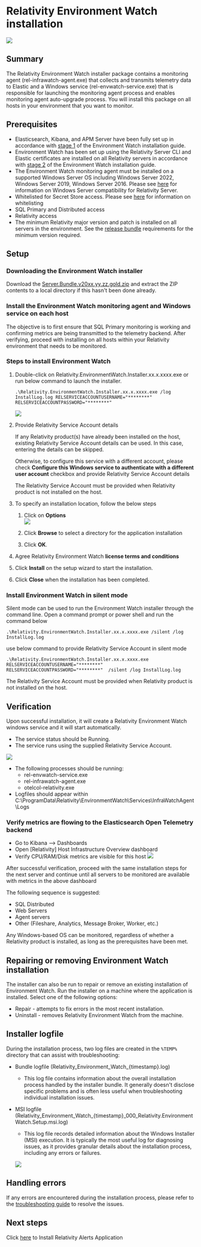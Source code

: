 # Relativity Environment Watch installation

![](../resources/Installer_current_step.png)

## Summary
The Relativity Environment Watch installer package contains a monitoring agent (rel-infrawatch-agent.exe) that collects and transmits telemetry data to Elastic and a Windows service (rel-envwatch-service.exe) that is responsible for launching the monitoring agent process and enables monitoring agent auto-upgrade process. You will install this package on all hosts in your environment that you want to monitor.

## Prerequisites

- Elasticsearch, Kibana, and APM Server have been fully set up in accordance with [stage 1](/docs/elasticsearch_setup.md) of the Environment Watch installation guide.
- Environment Watch has been set up using the Relativity Server CLI and Elastic certificates are installed on all Relativity servers in accordance with [stage 2](/docs/cli_environmentwatch_setup.md) of the Environment Watch installation guide.
- The Environment Watch monitoring agent must be installed on a supported Windows Server OS including Windows Server 2022, Windows Server 2019, Windows Server 2016. Please see [here](https://help.relativity.com/Server2024/Content/Installing_and_Upgrading/System_requirements/Compatibility_matrix.htm#Relativitysystemrequirementsmatrix) for information on Windows Server compatibility for Relativity Server.
- Whitelisted for Secret Store access. Please see [here](https://help.relativity.com/Server2024/Content/System_Guides/Secret_Store/Secret_Store.htm#Configuringclients) for information on whitelisting
- SQL Primary and Distributed access
- Relativity access
- The minimum Relativity major version and patch is installed on all servers in the environment. See the [release bundle](https://github.com/relativitydev/server-bundle-release/releases) requirements for the minimum version required.

## Setup

### Downloading the Environment Watch installer
Download the [Server.Bundle.v20xx.yy.zz.gold.zip](https://github.com/relativitydev/server-bundle-release/releases) and extract the ZIP contents to a local directory if this hasn't been done already.


### Install the Environment Watch monitoring agent and Windows service on each host
The objective is to first ensure that SQL Primary monitoring is working and confirming metrics are being transmitted to the telemetry backend. After verifying, proceed with installing on all hosts within your Relativity environment that needs to be monitored.

### Steps to install Environment Watch

1. Double-click on Relativity.EnvironmentWatch.Installer.xx.x.xxxx.exe or run below command to launch the installer.
    ```
    .\Relativity.EnvironmentWatch.Installer.xx.x.xxxx.exe /log InstallLog.log RELSERVICEACCOUNTUSERNAME="********" RELSERVICEACCOUNTPASSWORD="********"

    ```


    ![](../resources/Installer_welcome.png)

2. Provide Relativity Service Account details 
    
    If any Relativity product(s) have already been installed on the host, existing Relativity Service Account details can be used. In this case, entering the details can be skipped.

    Otherwise, to configure this service with a different account, please check **Configure this Windows service to authenticate with a different user account** checkbox and provide Relativity Service Account details

    <div class="note">The Relativity Service Account must be provided when Relativity product is not installed on the host.</div>


3. To specify an installation location, follow the below steps

    1. Click on **Options**
    <br/>![](../resources/Installer_diff_location.png)

    2. Click **Browse** to select a directory for the application installation

    3. Click **OK**.

4. Agree Relativity Environment Watch **license terms and conditions**

5. Click **Install** on the setup wizard to start the installation.

6. Click **Close** when the installation has been completed.


### Install Environment Watch in silent mode
Silent mode can be used to run the Environment Watch installer through the command line. Open a command prompt or power shell and run the command below


```
.\Relativity.EnvironmentWatch.Installer.xx.x.xxxx.exe /silent /log InstallLog.log

```

use below command to provide Relativity Service Account in silent mode  

```
.\Relativity.EnvironmentWatch.Installer.xx.x.xxxx.exe RELSERVICEACCOUNTUSERNAME="********" RELSERVICEACCOUNTPASSWORD="********"  /silent /log InstallLog.log

```

<div class="note">The Relativity Service Account must be provided when Relativity product is not installed on the host.</div>



## Verification
Upon successful installation, it will create a Relativity Environment Watch windows service and it will start automatically.

- The service status should be Running.
- The service runs using the supplied Relativity Service Account. 

![](../resources/Installer_service.png)

- The following processes should be running:
    - rel-envwatch-service.exe
    - rel-infrawatch-agent.exe
    - otelcol-relativity.exe
- Logfiles should appear within C:\ProgramData\Relativity\EnvironmentWatch\Services\InfraWatchAgent\Logs

### Verify metrics are flowing to the Elasticsearch Open Telemetry backend
- Go to Kibana --> Dashboards
- Open [Relativity] Host Infrastructure Overview dashboard
- Verify CPU/RAM/Disk metrics are visible for this host
![](../resources/Installer_hostmetric.png)


After successful verification, proceed with the same installation steps for the next server and continue until all servers to be monitored are available with metrics in the above dashboard

The following sequence is suggested:

- SQL Distributed
- Web Servers
- Agent servers
- Other (Fileshare, Analytics, Message Broker, Worker, etc.)

<div class="note">Any Windows-based OS can be monitored, regardless of whether a Relativity product is installed, as long as the prerequisites have been met.</div>

## Repairing or removing Environment Watch installation
The installer can also be run to repair or remove an existing installation of Environment Watch. Run the installer on a machine where the application is installed. Select one of the following options:
- Repair - attempts to fix errors in the most recent installation.
- Uninstall - removes Relativity Environment Watch from the machine.


## Installer logfile
During the installation process, two log files are created in the `%TEMP%` directory that can assist with troubleshooting:
- Bundle logfile (Relativity_Environment_Watch_{timestamp}.log)
    - This log file contains information about the overall installation process handled by the installer bundle. It generally doesn't disclose specific problems and is often less useful when troubleshooting individual installation issues.

- MSI logfile (Relativity_Environment_Watch_{timestamp}_000_Relativity.EnvironmentWatch.Setup.msi.log)
    - This log file records detailed information about the Windows Installer (MSI) execution. It is typically the most useful log for diagnosing issues, as it provides granular details about the installation process, including any errors or failures. 

    ![](../resources/Installer_logfiles.png)

## Handling errors
If any errors are encountered during the installation process, please refer to the [troubleshooting guide](/docs/environment_watch_troubleshooting.md#troubleshooting-environment-watch-installer-on-windows) to resolve the issues.

## Next steps
Click [here](relativity_alerts_installation.md) to Install Relativity Alerts Application